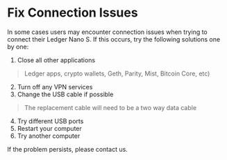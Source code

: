 
# Fix Connection Issues

In some cases users may encounter connection issues when trying to connect their Ledger Nano S. If this occurs, try the following solutions one by one:

1.  Close all other applications 

> Ledger apps, crypto wallets, Geth, Parity, Mist, Bitcoin Core, etc)

2.  Turn off any VPN services
3.  Change the USB cable if possible  

>The replacement cable will need to be a two way data cable

4.  Try different USB ports
5.  Restart your computer
6.  Try another computer

If the problem persists, please contact us.

